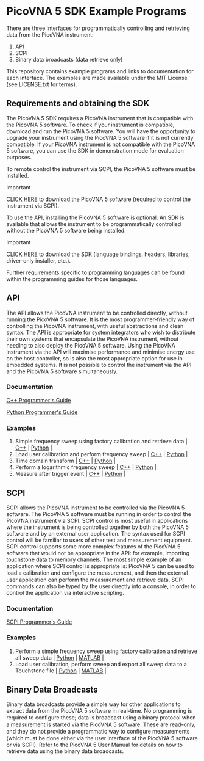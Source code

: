 # PicoVNA 5 SDK Example Programs

There are three interfaces for programmatically controlling and retrieving data from the PicoVNA instrument:

1. API
2. SCPI
3. Binary data broadcasts (data retrieve only)

This repository contains example programs and links to documentation for each interface. The examples are made available under the MIT License (see LICENSE.txt for terms).

## Requirements and obtaining the SDK

The PicoVNA 5 SDK requires a PicoVNA instrument that is compatible with the PicoVNA 5 software. To check if your instrument is compatible, download and run the PicoVNA 5 software. You will have the opportunity to upgrade your instrument using the PicoVNA 5 software if it is not currently compatible. If your PicoVNA instrument is not compatible with the PicoVNA 5 software, you can use the SDK in demonstration mode for evaluation purposes.

To remote control the instrument via SCPI, the PicoVNA 5 software must be installed.

> [!IMPORTANT]  
> [CLICK HERE](https://www.picotech.com/downloads?soft=t9) to download the PicoVNA 5 software (required to control the instrument via SCPI).

To use the API, installing the PicoVNA 5 software is optional. An SDK is available that allows the instrument to be programmatically controlled without the PicoVNA 5 software being installed.

> [!IMPORTANT]  
> [CLICK HERE](https://picotech.com/downloads/_lightbox/picovna-5.2.5-sdk) to download the SDK (language bindings, headers, libraries, driver-only installer, etc.).

Further requirements specific to programming languages can be found within the programming guides for those languages.




## API

The API allows the PicoVNA instrument to be controlled directly, without running the PicoVNA 5 software. It is the most programmer-friendly way of controlling the PicoVNA instrument, with useful abstractions and clean syntax. The API is appropriate for system integrators who wish to distribute their own systems that encapsulate the PicoVNA instrument, without needing to also deploy the PicoVNA 5 software. Using the PicoVNA instrument via the API will maximise performance and minimise energy use on the host controller, so is also the most appropriate option for use in embedded systems. It is not possible to control the instrument via the API and the PicoVNA 5 software simultaneously.

### Documentation

[C++ Programmer's Guide](https://aairobotics.com//vna5_internal_builds/temp/Pico_VNA_5_Programming_Guide_Cpp.pdf)

[Python Programmer's Guide](https://aairobotics.com//vna5_internal_builds/temp/Pico_VNA_5_Programming_Guide_Python.pdf)

### Examples

1. Simple frequency sweep using factory calibration and retrieve data |  [C++](/api/cpp/01_simple_frequency_sweep) | [Python](/api/python/01_simple_frequency_sweep) |
2. Load user calibration and perform frequency sweep | [C++](/api/cpp/02_load_user_cal_and_print_logmagarg_data) | [Python](/api/python/02_load_user_cal_and_print_logmagarg_data) |
3. Time domain transform | [C++](/api/cpp/03_time_domain_transform) | [Python](/api/python/03_time_domain_transform) |
4. Perform a logarithmic frequency sweep | [C++](/api/cpp/04_log_frequency_sweep) | [Python](/api/python/04_log_frequency_sweep) |
5. Measure after trigger event | [C++](/api/cpp/05_trigger) | [Python](/api/python/05_trigger) |


## SCPI

SCPI allows the PicoVNA instrument to be controlled via the PicoVNA 5 software. The PicoVNA 5 software must be running in order to control the PicoVNA instrument via SCPI. SCPI control is most useful in applications where the instrument is being controlled together by both the PicoVNA 5 software and by an external user application. The syntax used for SCPI control will be familiar to users of other test and measurement equipment. SCPI control supports some more complex features of the PicoVNA 5 software that would not be appropriate in the API: for example, importing touchstone data to memory channels. The most simple example of an application where SCPI control is appropriate is: PicoVNA 5 can be used to load a calibration and conﬁgure the measurement, and then the external user application can perform the measurement and retrieve data. SCPI commands can also be typed by the user directly into a console, in order to control the application via interactive scripting.

### Documentation

[SCPI Programmer's Guide](https://aairobotics.com//vna5_internal_builds/temp/Pico_VNA_5_Programming_Guide_SCPI.pdf)

### Examples

1. Perform a simple frequency sweep using factory calibration and retrieve all sweep data | [Python](/scpi/python/01_simple_frequency_sweep) | [MATLAB](/scpi/matlab/01_simple_frequency_sweep) |
2. Load user calibration, perform sweep and export all sweep data to a Touchstone file | [Python](/scpi/python/02_load_cal_and_export_touchstone) | [MATLAB](/scpi/matlab/02_load_cal_and_export_touchstone) |


## Binary Data Broadcasts

Binary data broadcasts provide a simple way for other applications to extract data from the PicoVNA 5 software in real-time. No programming is required to conﬁgure these; data is broadcast using a binary protocol when a measurement is started via the PicoVNA 5 software. These are read-only, and they do not provide a programmatic way to conﬁgure measurements (which must be done either via the user interface of the PicoVNA 5 software or via SCPI). Refer to the PicoVNA 5 User Manual for details on how to retrieve data using the binary data broadcasts.
